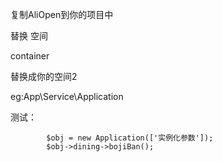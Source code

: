 复制AliOpen到你的项目中

替换  空间

container

替换成你的空间2

eg:App\Service\Application

测试：

````
        $obj = new Application(['实例化参数']);
        $obj->dining->bojiBan();
````

